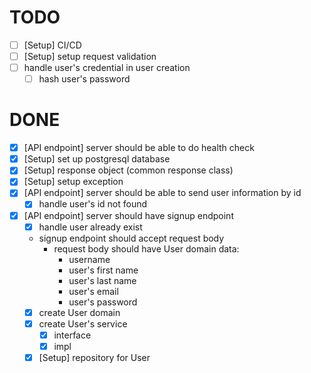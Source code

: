 # TODO
- [ ] [Setup] CI/CD
- [ ] [Setup] setup request validation
- [ ] handle user's credential in user creation
    - [ ] hash user's password

# DONE
- [x] [API endpoint] server should be able to do health check
- [x] [Setup] set up postgresql database
- [x] [Setup] response object (common response class)
- [x] [Setup] setup exception
- [x] [API endpoint] server should be able to send user information by id
    - [x] handle user's id not found
- [x] [API endpoint] server should have signup endpoint
    - [x] handle user already exist
    - signup endpoint should accept request body
        - request body should have User domain data:
          - username
          - user's first name
          - user's last name
          - user's email
          - user's password
    - [x] create User domain
    - [x] create User's service
        - [x] interface
        - [x] impl
    - [x] [Setup] repository for User